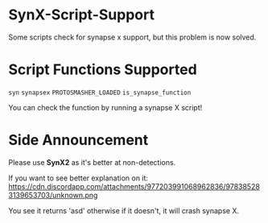 # SynX-Script-Support

Some scripts check for synapse x support, but this problem is now solved.

# Script Functions Supported
`syn`
`synapsex`
`PROTOSMASHER_LOADED`
`is_synapse_function`

You can check the function by running a synapse X script!

# Side Announcement

Please use **SynX2** as it's better at non-detections.

If you want to see better explanation on it:
https://cdn.discordapp.com/attachments/977203991068962836/978385283139653703/unknown.png

You see it returns 'asd' otherwise if it doesn't, it will crash synapse X.
